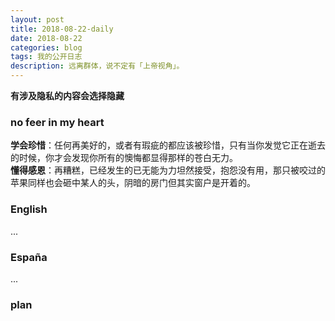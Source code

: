 ```yaml
---
layout: post
title: 2018-08-22-daily
date: 2018-08-22
categories: blog
tags: 我的公开日志
description: 远离群体，说不定有「上帝视角」。
---
```

**有涉及隐私的内容会选择隐藏**

### no feer in my heart
**学会珍惜**：任何再美好的，或者有瑕疵的都应该被珍惜，只有当你发觉它正在逝去的时候，你才会发现你所有的懊悔都显得那样的苍白无力。  
**懂得感恩**：再糟糕，已经发生的已无能为力坦然接受，抱怨没有用，那只被咬过的苹果同样也会砸中某人的头，阴暗的房门但其实窗户是开着的。  

### English
...

### España
...

### plan
<!--  -->
<!--  -->
<!-- 目标 -->
<!-- 跑步 -->
<!-- 每天刷三次牙 -->
<!-- 注意午休 -->
<!-- 学会利用自己的个人网站来约束自己 -->
<!-- 不要忘记自己的初心 -->
<!-- 绝对自信的身材 -->
<!-- 无与伦比的x技巧 -->
<!-- 绝对的经济自由 -->
